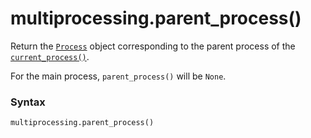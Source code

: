 # multiprocessing.parent_process()

Return the [`Process`](/modules/multiprocessing/Process/) object corresponding to the parent process of the [`current_process()`](/modules/multiprocessing/current_process.md).

For the main process, `parent_process()` will be `None`.

### Syntax

```python
multiprocessing.parent_process()
```